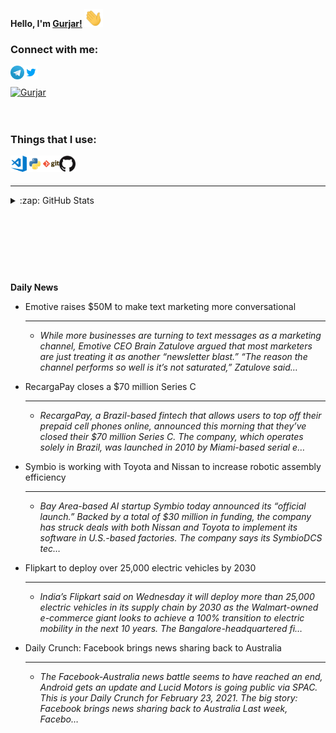 #### Hello, I'm [Gurjar!](https://GurjarKing.github.io) <img src="https://raw.githubusercontent.com/ABSphreak/ABSphreak/master/gifs/Hi.gif" width="30px"></h2>


### Connect with me:

[<img align="left" alt="Gurjar | Telegram" width="22px" src="https://raw.githubusercontent.com/github/explore/80688e429a7d4ef2fca1e82350fe8e3517d3494d/topics/telegram/telegram.png" />][Telegram]
[<img align="left" alt="Gurjar | Twitter" width="22px" src="https://raw.githubusercontent.com/github/explore/80688e429a7d4ef2fca1e82350fe8e3517d3494d/topics/twitter/twitter.png" />][Twitter]
<br >
<br >
<a href="https://github.com/GurjarKing"><img src="https://komarev.com/ghpvc/?username=GurjarKing" alt="Gurjar" /></a> <br />
<br />
<br />
<!-- <br >

![](https://visitor-badge.glitch.me/badge?page_id=GurjarKing)

<br /> -->

### Things that I use:

[<img align="left" alt="Visual Studio Code" width="26px" src="https://raw.githubusercontent.com/github/explore/80688e429a7d4ef2fca1e82350fe8e3517d3494d/topics/visual-studio-code/visual-studio-code.png" />][VSCode]
[<img align="left" alt="Python" width="26px" src="https://raw.githubusercontent.com/github/explore/80688e429a7d4ef2fca1e82350fe8e3517d3494d/topics/python/python.png" />][Python]
[<img align="left" alt="Git" width="26px" src="https://raw.githubusercontent.com/github/explore/80688e429a7d4ef2fca1e82350fe8e3517d3494d/topics/git/git.png" />][Git]
[<img align="left" alt="GitHub" width="26px" src="https://raw.githubusercontent.com/github/explore/78df643247d429f6cc873026c0622819ad797942/topics/github/github.png" />][Github]

<br />
<br />

---
<details>
  <summary>:zap: GitHub Stats</summary>

<img align="left" alt="Gurjar's Github Stats" src="https://github-readme-stats.vercel.app/api?username=GurjarKing&show_icons=true&hide_border=true&count_private=true&include_all_commit=true&theme=algolia" />

</details>

<!-- ### 🔔 My latest tweet
<a href="https://twitter.com/Gurjar_King43" target="_blank">
	<img src="https://github.com/GurjarKing/GurjarKing/raw/master/tweet.png" width="70%" align="center" alt="Click to view on Twitter" title="My latest tweet, as an image"/>
</a> -->
<br>

<pre>

</pre>

<!-- **Quote of the hour:**

{qoth}

~ {qoth_author}
<pre>

</pre> -->
<br>
<pre>


</pre>
<strong>Daily News</strong>
  
  - Emotive raises $50M to make text marketing more conversational
     <hr/>
     
      - *While more businesses are turning to text messages as a marketing channel, Emotive CEO Brain Zatulove argued that most marketers are just treating it as another “newsletter blast.” “The reason the channel performs so well is it’s not saturated,” Zatulove said…*
     
  - RecargaPay closes a $70 million Series C
      <hr/>
      
      - *RecargaPay, a Brazil-based fintech that allows users to top off their prepaid cell phones online, announced this morning that they’ve closed their $70 million Series C. The company, which operates solely in Brazil, was launched in 2010 by Miami-based serial e…*
      
  - Symbio is working with Toyota and Nissan to increase robotic assembly efficiency
      <hr/>
      
      - *Bay Area-based AI startup Symbio today announced its “official launch.” Backed by a total of $30 million in funding, the company has struck deals with both Nissan and Toyota to implement its software in U.S.-based factories. The company says its SymbioDCS tec…*
      
  - Flipkart to deploy over 25,000 electric vehicles by 2030
      <hr/>
      
      - *India’s Flipkart said on Wednesday it will deploy more than 25,000 electric vehicles in its supply chain by 2030 as the Walmart-owned e-commerce giant looks to achieve a 100% transition to electric mobility in the next 10 years. The Bangalore-headquartered fi…*
       
  - Daily Crunch: Facebook brings news sharing back to Australia
      <hr/>
       
       - *The Facebook-Australia news battle seems to have reached an end, Android gets an update and Lucid Motors is going public via SPAC. This is your Daily Crunch for February 23, 2021. The big story: Facebook brings news sharing back to Australia Last week, Facebo…*
      

<br />

[VSCode]: https://code.visualstudio.com/
[Python]: https://www.python.org/
[Git]: https://git-scm.com/
[Github]: https://github.com/
[Telegram]: https://t.me/Gurjar_King/
[Twitter]: https://twitter.com/Gurjar_King43/
